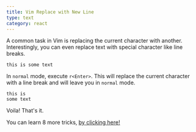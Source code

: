 ```yaml
---
title: Vim Replace with New Line
type: text
category: react
---
```

A common task in Vim is replacing the current character with another.
Interestingly, you can even replace text with special character like line breaks.

```
this is some text
```

In `normal` mode, execute `r<Enter>`.
This will replace the current character with a line break and will leave you in `normal` mode.

```
this is
some text
```

Voila! That's it.

You can learn 8 more tricks, [by clicking here!](/blog/2019-01-06-beginner-advanced-vim-tips-and-tricks/)
